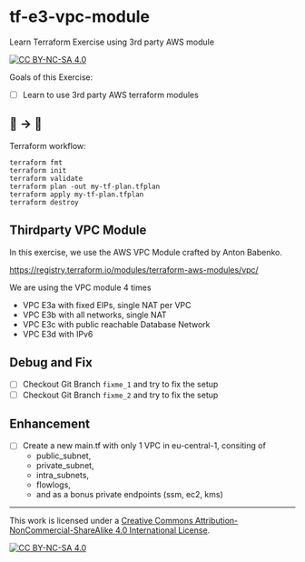 # tf-e3-vpc-module
Learn Terraform Exercise using 3rd party AWS module

[![CC BY-NC-SA 4.0][cc-by-nc-sa-shield]][cc-by-nc-sa]

Goals of this Exercise:

- [ ] Learn to use 3rd party AWS terraform modules

## 🚧 -> 🚀

Terraform workflow:

```
terraform fmt
terraform init
terraform validate
terraform plan -out my-tf-plan.tfplan
terraform apply my-tf-plan.tfplan
terraform destroy
```

## Thirdparty VPC Module

In this exercise, we use the AWS VPC Module crafted by Anton Babenko.

https://registry.terraform.io/modules/terraform-aws-modules/vpc/

We are using the VPC module 4 times

- VPC E3a with fixed EIPs, single NAT per VPC
- VPC E3b with all networks, single NAT
- VPC E3c with public reachable Database Network
- VPC E3d with IPv6

## Debug and Fix

- [ ] Checkout Git Branch `fixme_1` and try to fix the setup
- [ ] Checkout Git Branch `fixme_2` and try to fix the setup

## Enhancement

- [ ] Create a new main.tf with only 1 VPC in eu-central-1, consiting of
    - public_subnet,
    - private_subnet,
    - intra_subnets,
    - flowlogs,
    - and as a bonus private endpoints (ssm, ec2, kms)

---

This work is licensed under a
[Creative Commons Attribution-NonCommercial-ShareAlike 4.0 International License][cc-by-nc-sa].

[![CC BY-NC-SA 4.0][cc-by-nc-sa-image]][cc-by-nc-sa]

[cc-by-nc-sa]: http://creativecommons.org/licenses/by-nc-sa/4.0/
[cc-by-nc-sa-image]: https://licensebuttons.net/l/by-nc-sa/4.0/88x31.png
[cc-by-nc-sa-shield]: https://img.shields.io/badge/License-CC%20BY--NC--SA%204.0-lightgrey.svg